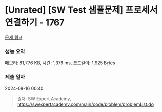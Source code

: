 # [Unrated] [SW Test 샘플문제] 프로세서 연결하기 - 1767 

[문제 링크](https://swexpertacademy.com/main/code/problem/problemDetail.do?contestProbId=AV4suNtaXFEDFAUf) 

### 성능 요약

메모리: 81,776 KB, 시간: 1,376 ms, 코드길이: 1,925 Bytes

### 제출 일자

2024-08-16 00:40



> 출처: SW Expert Academy, https://swexpertacademy.com/main/code/problem/problemList.do